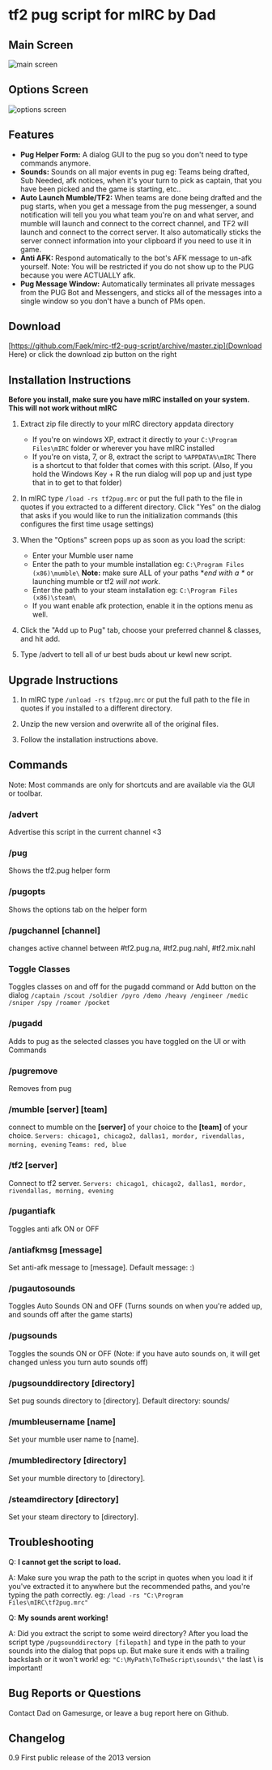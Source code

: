 # tf2 pug script for mIRC by Dad

## Main Screen
![main screen](https://raw.github.com/Faek/mirc-tf2-pug-script/master/screenshot1.png)

## Options Screen
![options screen](https://raw.github.com/Faek/mirc-tf2-pug-script/master/screenshot2.png)


## Features

* **Pug Helper Form:** A dialog GUI to the pug so you don't need to type commands anymore.
* **Sounds:** Sounds on all major events in pug eg: Teams being drafted, Sub Needed, afk notices, when it's your turn to pick as captain, that you have been picked and the game is starting, etc..
* **Auto Launch Mumble/TF2:** When teams are done being drafted and the pug starts, when you get a message from the pug messenger, a sound notification will tell you you what team you're on and what server, and mumble will launch and connect to the correct channel, and TF2 will launch and connect to the correct server. It also automatically sticks the server connect information into your clipboard if you need to use it in game.
* **Anti AFK:** Respond automatically to the bot's AFK message to un-afk yourself. Note: You will be restricted if you do not show up to the PUG because you were ACTUALLY afk.
* **Pug Message Window:** Automatically terminates all private messages from the PUG Bot and Messengers, and sticks all of the messages into a single window so you don't have a bunch of PMs open.


## Download
[https://github.com/Faek/mirc-tf2-pug-script/archive/master.zip](Download Here) or click the download zip button on the right



## Installation Instructions

**Before you install, make sure you have mIRC installed on your system. This will not work without mIRC**

1. Extract zip file directly to your mIRC directory appdata directory
    * If you're on windows XP, extract it directly to your `C:\Program Files\mIRC` folder or wherever you have mIRC installed
    * If you're on vista, 7, or 8, extract the script to `%APPDATA%\mIRC`  There is a shortcut to that folder that comes with this script. (Also, If you hold the Windows Key + R the run dialog will pop up and just type that in to get to that folder)

2. In mIRC type `/load -rs tf2pug.mrc` or put the full path to the file in quotes if you extracted to a different directory. Click "Yes" on the dialog that asks if you would like to run the initialization commands (this configures the first time usage settings)

3. When the "Options" screen pops up as soon as you load the script:
    * Enter your Mumble user name
	* Enter the path to your mumble installation eg: `C:\Program Files (x86)\mumble\`  **Note:** make sure ALL of your paths **end with a \** or launching mumble or tf2  _will not work_.
	* Enter the path to your steam installation eg: `C:\Program Files (x86)\steam\`
	* If you want enable afk protection, enable it in the options menu as well.
	
4. Click the "Add up to Pug" tab, choose your preferred channel & classes, and hit add.

5. Type /advert to tell all of ur best buds about ur kewl new script.


## Upgrade Instructions

1. In mIRC type `/unload -rs tf2pug.mrc` or put the full path to the file in quotes if you installed to a different directory.

2. Unzip the new version and overwrite all of the original files.

3. Follow the installation instructions above.



## Commands
Note: Most commands are only for shortcuts and are available via the GUI or toolbar.

### /advert
Advertise this script in the current channel <3

### /pug 
Shows the tf2.pug helper form

### /pugopts
Shows the options tab on the helper form
    
### /pugchannel [channel]
changes active channel between #tf2.pug.na, #tf2.pug.nahl, #tf2.mix.nahl
  
### Toggle Classes
Toggles classes on and off for the pugadd command or Add button on the dialog
`/captain /scout /soldier /pyro /demo /heavy /engineer /medic /sniper /spy /roamer /pocket`
  
### /pugadd
Adds to pug as the selected classes you have toggled on the UI or with Commands
  
### /pugremove
Removes from pug
  
### /mumble [server] [team]
connect to mumble on the **[server]** of your choice to the **[team]** of your choice. 
`Servers: chicago1, chicago2, dallas1, mordor, rivendallas, morning, evening`
`Teams: red, blue`
 
### /tf2 [server]
Connect to tf2 server. 
`Servers: chicago1, chicago2, dallas1, mordor, rivendallas, morning, evening`
  
### /pugantiafk
Toggles anti afk ON or OFF
  
### /antiafkmsg [message]
Set anti-afk message to [message]. Default message: :)
  
### /pugautosounds
Toggles Auto Sounds ON and OFF (Turns sounds on when you're added up, and sounds off after the game starts)
  
### /pugsounds
Toggles the sounds ON or OFF (Note: if you have auto sounds on, it will get changed unless you turn auto sounds off)

### /pugsounddirectory [directory]
Set pug sounds directory to [directory]. Default directory: sounds/
  
### /mumbleusername [name]
Set your mumble user name to [name].
  
### /mumbledirectory [directory]
Set your mumble directory to [directory].
  
### /steamdirectory [directory]
Set your steam directory to [directory].



## Troubleshooting

Q: **I cannot get the script to load.**

A: Make sure you wrap the path to the script in quotes when you load it if you've extracted it to anywhere but the recommended paths, and you're typing the path correctly. eg: `/load -rs "C:\Program Files\mIRC\tf2pug.mrc"`

Q: **My sounds arent working!**

A: Did you extract the script to some weird directory? After you load the script type `/pugsounddirectory [filepath]` and type in the path to your sounds into the dialog that pops up. But make sure it ends with a trailing backslash or it won't work! eg: `"C:\MyPath\ToTheScript\sounds\"` the last \ is important!

## Bug Reports or Questions
Contact Dad on Gamesurge, or leave a bug report here on Github.

## Changelog

0.9 First public release of the 2013 version



